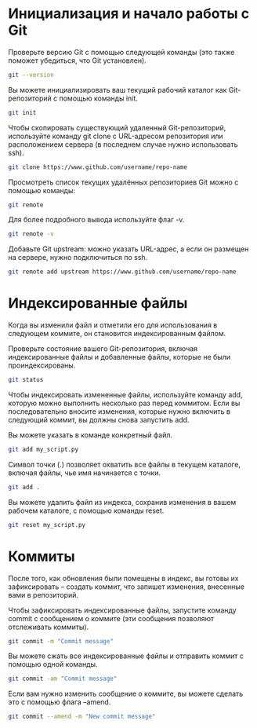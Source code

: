 # Инициализация и начало работы с Git

Проверьте версию Git с помощью следующей команды (это также поможет убедиться, что Git установлен).

```bash
git --version
```

Вы можете инициализировать ваш текущий рабочий каталог как Git-репозиторий с помощью команды init.

```bash
git init
```

Чтобы скопировать существующий удаленный Git-репозиторий, используйте команду git clone с URL-адресом репозитория или расположением сервера (в последнем случае нужно использовать ssh).

```bash
git clone https://www.github.com/username/repo-name
```

Просмотреть список текущих удалённых репозиториев Git можно с помощью команды:

```bash
git remote
```

Для более подробного вывода используйте флаг -v.

```bash
git remote -v
```

Добавьте Git upstream: можно указать URL-адрес, а если он размещен на сервере, нужно подключиться по ssh.

```bash
git remote add upstream https://www.github.com/username/repo-name
```

# Индексированные файлы

Когда вы изменили файл и отметили его для использования в следующем коммите, он становится индексированным файлом.

Проверьте состояние вашего Git-репозитория, включая индексированные файлы и добавленные файлы, которые не были проиндексированы.

```bash
git status
```

Чтобы индексировать измененные файлы, используйте команду add, которую можно выполнить несколько раз перед коммитом. Если вы последовательно вносите изменения, которые нужно включить в следующий коммит, вы должны снова запустить add.

Вы можете указать в команде конкретный файл.

```bash
git add my_script.py
```

Символ точки (.) позволяет охватить все файлы в текущем каталоге, включая файлы, чье имя начинается с точки.

```bash
git add .
```

Вы можете удалить файл из индекса, сохранив изменения в вашем рабочем каталоге, с помощью команды reset.

```bash
git reset my_script.py
```

# Коммиты

После того, как обновления были помещены в индекс, вы готовы их зафиксировать – создать коммит, что запишет изменения, внесенные вами в репозиторий.

Чтобы зафиксировать индексированные файлы, запустите команду commit с сообщением о коммите (эти сообщения позволяют отслеживать коммиты).

```bash
git commit -m "Commit message"
```

Вы можете сжать все индексированные файлы и отправить коммит с помощью одной команды.

```bash
git commit -am "Commit message"
```

Если вам нужно изменить сообщение о коммите, вы можете сделать это с помощью флага –amend.

```bash
git commit --amend -m "New commit message"
```
